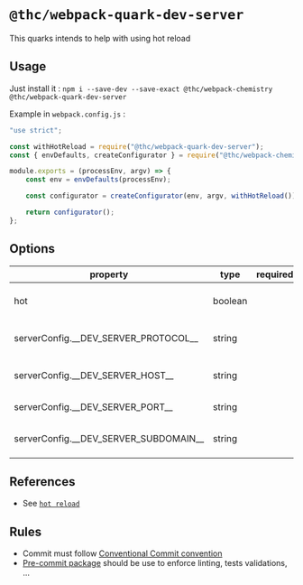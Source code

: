# `@thc/webpack-quark-dev-server`

This quarks intends to help with using hot reload

## Usage

Just install it : `npm i --save-dev --save-exact @thc/webpack-chemistry @thc/webpack-quark-dev-server`

Example in `webpack.config.js` :

```js
"use strict";

const withHotReload = require("@thc/webpack-quark-dev-server");
const { envDefaults, createConfigurator } = require("@thc/webpack-chemistry");

module.exports = (processEnv, argv) => {
    const env = envDefaults(processEnv);

    const configurator = createConfigurator(env, argv, withHotReload());

    return configurator();
};
```

## Options

| property                                  | type    | required | default     | description                           |
| ----------------------------------------- | ------- | -------- | ----------- | ------------------------------------- |
| hot                                       | boolean |          | `true`      | if hot reload is active               |
| serverConfig.\_\_DEV_SERVER_PROTOCOL\_\_  | string  |          | `http`      | the rotocol to use: `http` or `https` |
| serverConfig.\_\_DEV_SERVER_HOST\_\_      | string  |          | `localhost` | the hostname use                      |
| serverConfig.\_\_DEV_SERVER_PORT\_\_      | string  |          | `3000`      | the port to use                       |
| serverConfig.\_\_DEV_SERVER_SUBDOMAIN\_\_ | string  |          |             | the subdomain to use                  |

## References

-   See [`hot reload`](https://webpack.js.org/concepts/hot-module-replacement/)

## Rules

-   Commit must follow [Conventional Commit convention](https://conventionalcommits.org/)
-   [Pre-commit package](https://www.npmjs.com/package/pre-commit) should be use to enforce linting, tests validations, ...
